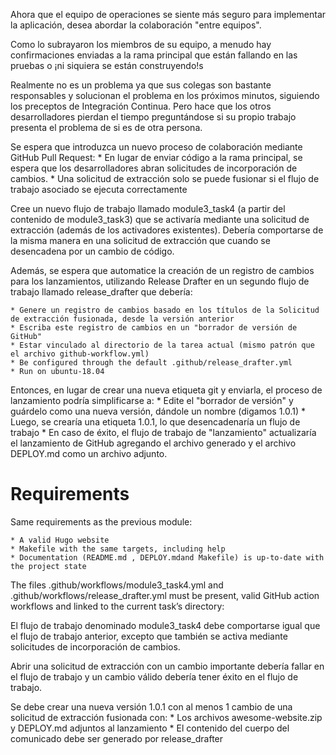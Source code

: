 Ahora que el equipo de operaciones se siente más seguro para implementar la aplicación, desea abordar la colaboración "entre equipos".

Como lo subrayaron los miembros de su equipo, a menudo hay confirmaciones enviadas a la rama principal que están fallando en las pruebas o ¡ni siquiera se están construyendo!s

Realmente no es un problema ya que sus colegas son bastante responsables y solucionan el problema en los próximos minutos, siguiendo los preceptos de Integración Continua. Pero hace que los otros desarrolladores pierdan el tiempo preguntándose si su propio trabajo presenta el problema de si es de otra persona.

Se espera que introduzca un nuevo proceso de colaboración mediante GitHub Pull Request:
	* En lugar de enviar código a la rama principal, se espera que los desarrolladores abran solicitudes de incorporación de cambios.
	* Una solicitud de extracción solo se puede fusionar si el flujo de trabajo asociado se ejecuta correctamente

Cree un nuevo flujo de trabajo llamado module3_task4 (a partir del contenido de module3_task3) que se activaría mediante una solicitud de extracción (además de los activadores existentes). Debería comportarse de la misma manera en una solicitud de extracción que cuando se desencadena por un cambio de código.

Además, se espera que automatice la creación de un registro de cambios para los lanzamientos, utilizando Release Drafter en un segundo flujo de trabajo llamado release_drafter que debería:

	* Genere un registro de cambios basado en los títulos de la Solicitud de extracción fusionada, desde la versión anterior
	* Escriba este registro de cambios en un "borrador de versión de GitHub"
	* Estar vinculado al directorio de la tarea actual (mismo patrón que el archivo github-workflow.yml)
	* Be configured through the default .github/release_drafter.yml
	* Run on ubuntu-18.04

Entonces, en lugar de crear una nueva etiqueta git y enviarla, el proceso de lanzamiento podría simplificarse a:
	* Edite el "borrador de versión" y guárdelo como una nueva versión, dándole un nombre (digamos 1.0.1)
	* Luego, se crearía una etiqueta 1.0.1, lo que desencadenaría un flujo de trabajo
	* En caso de éxito, el flujo de trabajo de "lanzamiento" actualizaría el lanzamiento de GitHub agregando el archivo generado y el archivo DEPLOY.md como un archivo adjunto.

# Requirements

Same requirements as the previous module:

	* A valid Hugo website
	* Makefile with the same targets, including help
 	* Documentation (README.md , DEPLOY.mdand Makefile) is up-to-date with the project state

The files .github/workflows/module3_task4.yml and .github/workflows/release_drafter.yml must be present, valid GitHub action workflows and linked to the current task’s directory:

El flujo de trabajo denominado module3_task4 debe comportarse igual que el flujo de trabajo anterior, excepto que también se activa mediante solicitudes de incorporación de cambios.

Abrir una solicitud de extracción con un cambio importante debería fallar en el flujo de trabajo y un cambio válido debería tener éxito en el flujo de trabajo.

Se debe crear una nueva versión 1.0.1 con al menos 1 cambio de una solicitud de extracción fusionada con:
	* Los archivos awesome-website.zip y DEPLOY.md adjuntos al lanzamiento
	* El contenido del cuerpo del comunicado debe ser generado por release_drafter


